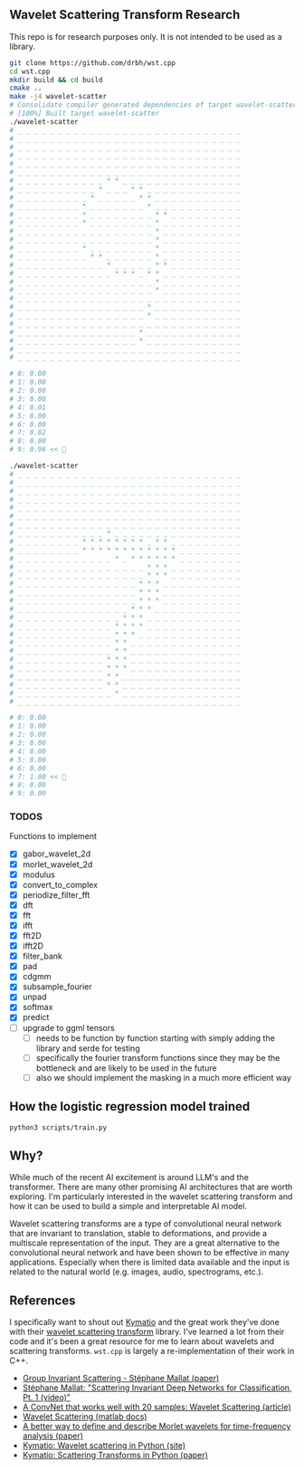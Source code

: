 ## Wavelet Scattering Transform Research

This repo is for research purposes only. It is not intended to be used as a library.

```bash
git clone https://github.com/drbh/wst.cpp
cd wst.cpp
mkdir build && cd build
cmake ..
make -j4 wavelet-scatter
# Consolidate compiler generated dependencies of target wavelet-scatter
# [100%] Built target wavelet-scatter
./wavelet-scatter
# _ _ _ _ _ _ _ _ _ _ _ _ _ _ _ _ _ _ _ _ _ _ _ _ _ _ _ _
# _ _ _ _ _ _ _ _ _ _ _ _ _ _ _ _ _ _ _ _ _ _ _ _ _ _ _ _
# _ _ _ _ _ _ _ _ _ _ _ _ _ _ _ _ _ _ _ _ _ _ _ _ _ _ _ _
# _ _ _ _ _ _ _ _ _ _ _ _ _ _ _ _ _ _ _ _ _ _ _ _ _ _ _ _
# _ _ _ _ _ _ _ _ _ _ _ _ _ _ _ _ _ _ _ _ _ _ _ _ _ _ _ _
# _ _ _ _ _ _ _ _ _ _ _ _ _ _ _ _ _ _ _ _ _ _ _ _ _ _ _ _
# _ _ _ _ _ _ _ _ _ _ _ * * _ _ _ _ _ _ _ _ _ _ _ _ _ _ _
# _ _ _ _ _ _ _ _ _ _ * _ _ _ * * _ _ _ _ _ _ _ _ _ _ _ _
# _ _ _ _ _ _ _ _ _ * _ _ _ _ _ * * _ _ _ _ _ _ _ _ _ _ _
# _ _ _ _ _ _ _ _ * _ _ _ _ _ _ _ * _ _ _ _ _ _ _ _ _ _ _
# _ _ _ _ _ _ _ _ * _ _ _ _ _ _ _ _ * * _ _ _ _ _ _ _ _ _
# _ _ _ _ _ _ _ _ * _ _ _ _ _ _ _ _ * _ _ _ _ _ _ _ _ _ _
# _ _ _ _ _ _ _ _ _ _ _ _ _ _ _ _ _ * _ _ _ _ _ _ _ _ _ _
# _ _ _ _ _ _ _ _ _ _ _ _ _ _ _ _ _ * _ _ _ _ _ _ _ _ _ _
# _ _ _ _ _ _ _ _ * _ _ _ _ _ _ _ _ * _ _ _ _ _ _ _ _ _ _
# _ _ _ _ _ _ _ _ _ * * _ _ _ _ _ _ * _ _ _ _ _ _ _ _ _ _
# _ _ _ _ _ _ _ _ _ _ _ * _ _ _ _ _ * * _ _ _ _ _ _ _ _ _
# _ _ _ _ _ _ _ _ _ _ _ _ * * * _ * * _ _ _ _ _ _ _ _ _ _
# _ _ _ _ _ _ _ _ _ _ _ _ _ _ _ _ _ * _ _ _ _ _ _ _ _ _ _
# _ _ _ _ _ _ _ _ _ _ _ _ _ _ _ _ _ * _ _ _ _ _ _ _ _ _ _
# _ _ _ _ _ _ _ _ _ _ _ _ _ _ _ _ _ _ _ _ _ _ _ _ _ _ _ _
# _ _ _ _ _ _ _ _ _ _ _ _ _ _ _ _ * _ _ _ _ _ _ _ _ _ _ _
# _ _ _ _ _ _ _ _ _ _ _ _ _ _ _ _ * _ _ _ _ _ _ _ _ _ _ _
# _ _ _ _ _ _ _ _ _ _ _ _ _ _ _ _ _ _ _ _ _ _ _ _ _ _ _ _
# _ _ _ _ _ _ _ _ _ _ _ _ _ _ _ * _ _ _ _ _ _ _ _ _ _ _ _
# _ _ _ _ _ _ _ _ _ _ _ _ _ _ _ * _ _ _ _ _ _ _ _ _ _ _ _
# _ _ _ _ _ _ _ _ _ _ _ _ _ _ _ _ _ _ _ _ _ _ _ _ _ _ _ _
# _ _ _ _ _ _ _ _ _ _ _ _ _ _ _ _ _ _ _ _ _ _ _ _ _ _ _ _

# 0: 0.00
# 1: 0.00
# 2: 0.00
# 3: 0.00
# 4: 0.01
# 5: 0.00
# 6: 0.00
# 7: 0.02
# 8: 0.00
# 9: 0.96 << 🙂

./wavelet-scatter
# _ _ _ _ _ _ _ _ _ _ _ _ _ _ _ _ _ _ _ _ _ _ _ _ _ _ _ _
# _ _ _ _ _ _ _ _ _ _ _ _ _ _ _ _ _ _ _ _ _ _ _ _ _ _ _ _
# _ _ _ _ _ _ _ _ _ _ _ _ _ _ _ _ _ _ _ _ _ _ _ _ _ _ _ _
# _ _ _ _ _ _ _ _ _ _ _ _ _ _ _ _ _ _ _ _ _ _ _ _ _ _ _ _
# _ _ _ _ _ _ _ _ _ _ _ _ _ _ _ _ _ _ _ _ _ _ _ _ _ _ _ _
# _ _ _ _ _ _ _ _ _ _ _ _ _ _ _ _ _ _ _ _ _ _ _ _ _ _ _ _
# _ _ _ _ _ _ _ _ _ _ _ _ _ _ _ _ _ _ _ _ _ _ _ _ _ _ _ _
# _ _ _ _ _ _ _ _ _ _ _ * _ _ _ _ _ _ _ _ _ _ _ _ _ _ _ _
# _ _ _ _ _ _ _ _ * * * * * * * * _ * * _ _ _ _ _ _ _ _ _
# _ _ _ _ _ _ _ _ * * * * * * * * * * * * _ _ _ _ _ _ _ _
# _ _ _ _ _ _ _ _ _ _ _ _ * _ * * * * * * _ _ _ _ _ _ _ _
# _ _ _ _ _ _ _ _ _ _ _ _ _ _ _ _ * * * _ _ _ _ _ _ _ _ _
# _ _ _ _ _ _ _ _ _ _ _ _ _ _ _ _ * * * _ _ _ _ _ _ _ _ _
# _ _ _ _ _ _ _ _ _ _ _ _ _ _ _ * * * _ _ _ _ _ _ _ _ _ _
# _ _ _ _ _ _ _ _ _ _ _ _ _ _ _ * * * _ _ _ _ _ _ _ _ _ _
# _ _ _ _ _ _ _ _ _ _ _ _ _ _ _ * * * _ _ _ _ _ _ _ _ _ _
# _ _ _ _ _ _ _ _ _ _ _ _ _ _ * * * _ _ _ _ _ _ _ _ _ _ _
# _ _ _ _ _ _ _ _ _ _ _ _ _ * * * _ _ _ _ _ _ _ _ _ _ _ _
# _ _ _ _ _ _ _ _ _ _ _ _ * * * * _ _ _ _ _ _ _ _ _ _ _ _
# _ _ _ _ _ _ _ _ _ _ _ _ * * * _ _ _ _ _ _ _ _ _ _ _ _ _
# _ _ _ _ _ _ _ _ _ _ _ _ * * _ _ _ _ _ _ _ _ _ _ _ _ _ _
# _ _ _ _ _ _ _ _ _ _ _ _ * * _ _ _ _ _ _ _ _ _ _ _ _ _ _
# _ _ _ _ _ _ _ _ _ _ _ * * * _ _ _ _ _ _ _ _ _ _ _ _ _ _
# _ _ _ _ _ _ _ _ _ _ _ * * * _ _ _ _ _ _ _ _ _ _ _ _ _ _
# _ _ _ _ _ _ _ _ _ _ _ * * _ _ _ _ _ _ _ _ _ _ _ _ _ _ _
# _ _ _ _ _ _ _ _ _ _ _ * * _ _ _ _ _ _ _ _ _ _ _ _ _ _ _
# _ _ _ _ _ _ _ _ _ _ _ _ * _ _ _ _ _ _ _ _ _ _ _ _ _ _ _
# _ _ _ _ _ _ _ _ _ _ _ _ _ _ _ _ _ _ _ _ _ _ _ _ _ _ _ _

# 0: 0.00
# 1: 0.00
# 2: 0.00
# 3: 0.00
# 4: 0.00
# 5: 0.00
# 6: 0.00
# 7: 1.00 << 🙂
# 8: 0.00
# 9: 0.00
```

### TODOS

Functions to implement

- [x] gabor_wavelet_2d
- [x] morlet_wavelet_2d
- [x] modulus
- [x] convert_to_complex
- [x] periodize_filter_fft
- [x] dft
- [x] fft
- [x] ifft
- [x] fft2D
- [x] ifft2D
- [x] filter_bank
- [x] pad
- [x] cdgmm
- [x] subsample_fourier
- [x] unpad
- [x] softmax
- [x] predict
- [ ] upgrade to ggml tensors 
  - [ ] needs to be function by function starting with simply adding the library and serde for testing
  - [ ] specifically the fourier transform functions since they may be the bottleneck and are likely to be used in the future
  - [ ] also we should implement the masking in a much more efficient way

## How the logistic regression model trained

```bash
python3 scripts/train.py
```

## Why?

While much of the recent AI excitement is around LLM's and the transformer. There are many other promising AI architectures that are worth exploring. I'm particularly interested in the wavelet scattering transform and how it can be used to build a simple and interpretable AI model.

Wavelet scattering transforms are a type of convolutional neural network that are invariant to translation, stable to deformations, and provide a multiscale representation of the input. They are a great alternative to the convolutional neural network and have been shown to be effective in many applications. Especially when there is limited data available and the input is related to the natural world (e.g. images, audio, spectrograms, etc.).

## References

I specifically want to shout out [Kymatio](https://github.com/kymatio/kymatio) and the great work they've done with their [wavelet scattering transform](https://www.kymat.io/) library. I've learned a lot from their code and it's been a great resource for me to learn about wavelets and scattering transforms. `wst.cpp` is largely a re-implementation of their work in C++.

- [Group Invariant Scattering - Stéphane Mallat (paper)](https://www.di.ens.fr/~mallat/papiers/ScatCPAM.pdf)
- [Stéphane Mallat: "Scattering Invariant Deep Networks for Classification, Pt. 1 (video)"](https://www.youtube.com/watch?v=4eyUReyIPXg)
- [A ConvNet that works well with 20 samples: Wavelet Scattering (article)](https://towardsdatascience.com/-a-convnet-that-works-on-like-20-samples-scatter-wavelets-b2e858f8a385)
- [Wavelet Scattering (matlab docs)](https://www.mathworks.com/help/wavelet/ug/wavelet-scattering.html)
- [A better way to define and describe Morlet wavelets for time-frequency analysis (paper)](https://www.biorxiv.org/content/biorxiv/early/2018/08/21/397182.full.pdf)
- [Kymatio: Wavelet scattering in Python (site)](https://www.kymat.io/)
- [Kymatio: Scattering Transforms in Python (paper)](https://jmlr.org/papers/volume21/19-047/19-047.pdf)
